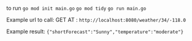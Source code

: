 to run 
```go mod init main.go```
```go mod tidy```
```go run main.go```

Example url to call:
GET AT : ```http://localhost:8080/weather/34/-118.0```

Example result:
```{"shortForecast":"Sunny","temperature":"moderate"}```
